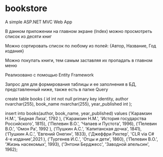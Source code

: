 # bookstore
A simple ASP.NET MVC Web App

В данном приложении на главном экране (Index) можно просмотреть список из десяти книг

Можно сортировать список по любому из полей: {Автор, Название, Год издания}

Можно покупать книги, тем самым заставляя их пропадать в главном меню

Реализовано с помощью Entity Framework

Запрос для для формирования таблицы и ее заполнения в БД, представленный ниже, также есть в папке Query

create table books
(
id int not null primary key identity,
author nvarchar(255),
book_name nvarchar(255),
year_published int
);

insert into books(author, book_name, year_published)
values
('Карамзин Н.М.', 'Бедная Лиза', 1792 ),
('Карамзин Н.М.', 'История государства Российского', 1815),
('Пелевин В.О.', 'Чапаев и Пустота', 1996),
('Пелевин В.О.', 'Омон Ра', 1992 ),
('Пушкин А.С.', 'Капитанская дочка', 1841),
('Пушкин А.С.', 'Евгений Онегин', 1833),
('Джеффри Рихтер', 'CLR via C# 4-е издание',2021 ),
('Тургенев И.С.', 'Отцы и дети', 1860),
('Пелевин В.О.', 'Жизнь насекомых', 1993),
('Энтони Берджесс', 'Заводной апельсин', 1962);
